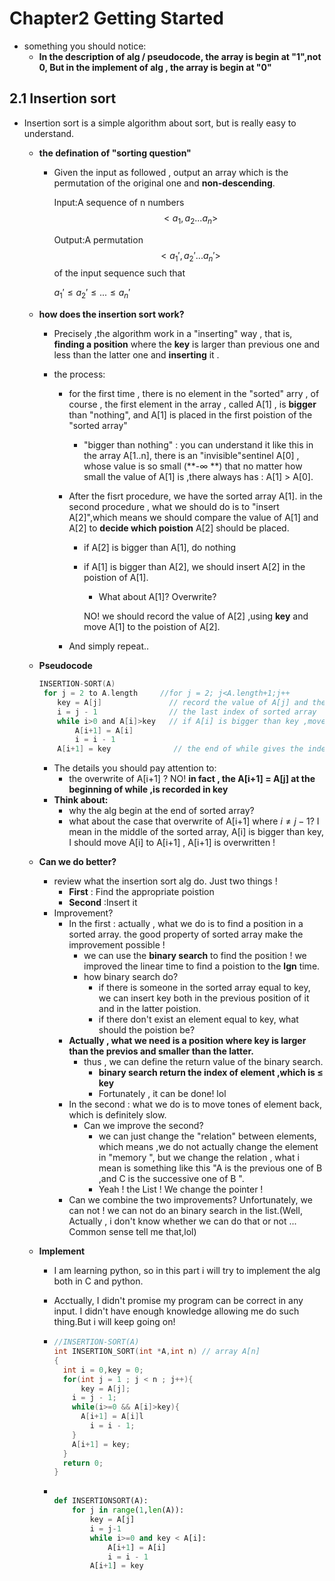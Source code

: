 # Chapter2 Getting Started

- something you should notice:
  - **In the description of alg / pseudocode, the array is begin at "1",not 0, But in the implement of alg , the array is begin at "0"**

## 2.1 Insertion sort

- Insertion sort is a simple algorithm about sort, but is really easy to understand.

  - **the defination of "sorting question"**

    - Given the input as followed , output an array which is the permutation of the original one and **non-descending**.

      Input:A sequence of n numbers$$<a_1,a_2...a_n>$$

      Output:A permutation $$<a_1',a_2'...a_n'>$$ of the input sequence such that 

      $a_1'\leq a_2'\leq...\leq a_n'$

  - **how does the insertion sort work?**

    - Precisely ,the algorithm work in a "inserting" way , that is, **finding a position** where the **key** is larger than previous one and less than the latter one and **inserting** it .

    - the process:

      - for the first time , there is no element in the "sorted" arry , of course , the first element in the array , called A[1] , is **bigger** than "nothing", and A[1] is placed in the first poistion of the "sorted array"

        - "bigger than nothing" : you can understand it like this in the array A[1..n], there is an "invisible"sentinel A[0] , whose value is so small (**-$\infty$ **) that no matter how small the value of A[1] is ,there always has : A[1] > A[0].

      - After the fisrt procedure, we have the sorted array A[1]. in the second procedure , what we should do is to "insert A[2]",which means we should compare the value of A[1] and A[2] to **decide which poistion** A[2] should be placed.

        - if A[2] is bigger than A[1], do nothing

        - if A[1] is bigger than A[2], we should insert A[2] in the poistion of A[1].

          -  What about A[1]? Overwrite?

            NO! we should record the value of A[2] ,using **key**  and move A[1] to the poistion of A[2].

      - And simply repeat..

  - **Pseudocode**

    ```c
    INSERTION-SORT(A)
     for j = 2 to A.length     //for j = 2; j<A.length+1;j++
     	key = A[j]               // record the value of A[j] and the A[1..j-1] is sorted
     	i = j - 1                // the last index of sorted array
     	while i>0 and A[i]>key   // if A[i] is bigger than key ,move behind.
     		A[i+1] = A[i]          
     		i = i - 1         
     	A[i+1] = key	          // the end of while gives the index of the element which is  	                         // less than key.   
    ```

    - The details you should pay attention to:
      - the overwrite of A[i+1] ?   NO!    **in fact , the A[i+1] = A[j] at the beginning of while ,is recorded in key** 
    - **Think about:**
      - why the alg begin at the end of sorted array?
      - what about the case that overwrite of A[i+1] where  $i \neq j -1$?  I mean in the middle of the sorted array, A[i] is bigger than key, I should move A[i] to A[i+1] , A[i+1] is overwritten !

  - **Can we do better?**

    - review what the insertion sort alg do. Just two things !
      -  **First** : Find the appropriate poistion
      -  **Second** :Insert it
    - Improvement?
      - In the first : actually , what we do is to find a position in a sorted array. the good property of   sorted array make the improvement possible !
        - we can use the **binary search** to find the position !  we improved the linear time to find a poistion to the **lgn** time.
        - how binary search do?
          - if there is someone in the sorted array equal to key, we can insert key both in the previous position of it  and in the latter poistion.
          - if there don't exist an element equal to key, what should the poistion be?
      - **Actually , what we need is a position where key is larger than the previos and smaller than the latter.**
        - thus , we can define the return value of the binary search. 
          - **binary search  return the index of element ,which is $\leq$ key**
          - Fortunately , it can be done! lol
      - In the second : what we do is to move tones of element back, which is definitely slow.
        - Can we improve the second?
          - we can just change the "relation" between elements, which means ,we do not actually change the element in "memory ", but we change the relation , what i mean is something like this "A is the previous one of B ,and C is the successive one of B ".
          - Yeah ! the List ! We change the pointer !
      - Can we combine the two improvements? Unfortunately, we can not ! we can not do an binary search in the list.(Well, Actually , i don't know whether we can do that or not ... Common sense tell me that,lol)

  - **Implement**

    - I am learning python, so in this part i will try to implement the alg both in C and python. 

    - Acctually, I didn't promise my program can be correct in any input. I didn't have enough knowledge allowing me do such thing.But i will keep going on!

    - ```c
      //INSERTION-SORT(A)
      int INSERTION_SORT(int *A,int n) // array A[n]
      {
        int i = 0,key = 0;
        for(int j = 1 ; j < n ; j++){
        	key = A[j];
          i = j - 1;
          while(i>=0 && A[i]>key){
            A[i+1] = A[i]l
              i = i - 1;
          }
          A[i+1] = key;
        }
        return 0;
      }  
      ```

    - ```python
      
      def INSERTIONSORT(A):
          for j in range(1,len(A)):
              key = A[j]
              i = j-1
              while i>=0 and key < A[i]:
                  A[i+1] = A[i]
                  i = i - 1
              A[i+1] = key
      ```

      

